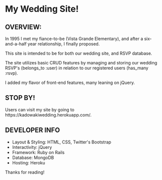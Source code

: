 <h1>My Wedding Site!</h1>

<h2>OVERVIEW:</h2>
In 1995 I met my fiance-to-be (Vista Grande Elementary), and after a six-and-a-half year relationship, I finally proposed. 

This site is intended to be for both our wedding site, and RSVP database. 

The site utilizes basic CRUD features by managing and storing our wedding RSVP's (belongs_to :user) in relation to our registered users (has_many :rsvp). 

I added my flavor of front-end features, many leaning on jQuery. 
<br>

<h2>STOP BY!</h2>
Users can visit my site by going to https://kadowakiwedding.herokuapp.com/.

<h2>DEVELOPER INFO</h2>
<ul>
	<li>Layout & Styling: HTML, CSS, Twitter's Bootstrap</li>
	<li>Interactivity: jQuery</li>
	<li>Framework: Ruby on Rails</li>
	<li>Database: MongoDB</li>
	<li>Hosting: Heroku</li>
</ul>

Thanks for reading!